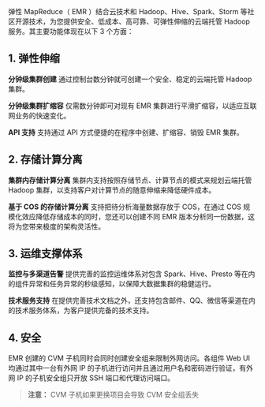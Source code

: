 弹性 MapReduce（ EMR ）结合云技术和 Hadoop、Hive、Spark、Storm 等社区开源技术，为您提供安全、低成本、高可靠、可弹性伸缩的云端托管 Hadoop 服务。其主要功能体现在以下 3 个方面：
## 1. 弹性伸缩
 **分钟级集群创建**
通过控制台数分钟就可创建一个安全、稳定的云端托管 Hadoop 集群。

 **分钟级集群扩缩容**
仅需数分钟即可对现有 EMR 集群进行平滑扩缩容，以适应互联网业务的快速变化。

 **API 支持**
支持通过 API 方式便捷的在程序中创建、扩缩容、销毁 EMR 集群。
## 2. 存储计算分离
 **集群内存储计算分离**
集群内支持按照存储节点、计算节点的模式来规划云端托管 Hadoop 集群，以支持客户对计算节点的随意伸缩来降低硬件成本。

 **基于 COS 的存储计算分离**
支持把待分析海量数据存放于 COS，在通过 COS 规模化效应降低存储成本的同时，您还可以创建不同 EMR 版本分析同一份数据，这将为您带来极度的架构灵活性。
## 3. 运维支撑体系
 **监控与多渠道告警**
提供完善的监控运维体系对包含 Spark、Hive、Presto 等在内的组件异常和任务异常的秒级感知，以保障大数据集群的稳健运行。

 **技术服务支持**
在提供完善技术文档之外，还支持包含邮件、QQ、微信等渠道在内的技术服务体系，为客户提供完备的技术支持。
## 4. 安全
EMR 创建的 CVM 子机同时会同时创建安全组来限制外网访问。各组件 Web UI 均通过其中一台有外网 IP 的子机进行访问并且通过用户名和密码进行验证，有外网 IP 的子机安全组只开放 SSH 端口和代理访问端口。
>**注意：**
>CVM 子机如果更换项目会导致 CVM 安全组丢失

